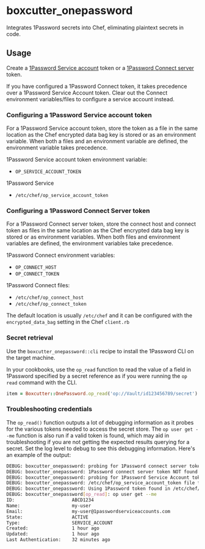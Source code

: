 # boxcutter_onepassword

Integrates 1Password secrets into Chef, eliminating plaintext secrets in
code.

## Usage

Create a [1Password Service account](https://developer.1password.com/docs/service-accounts) token
or a [1Password Connect server](https://developer.1password.com/docs/connect)
token.

If you have configured a 1Password Connect token, it takes precedence over a
1Password Service Account token. Clear out the Connect environment variables/files
to configure a service account instead.

### Configuring a 1Password Service account token

For a 1Password Service account token, store the token as a file in the same location
as the Chef encrypted data bag key is stored or as an environment variable. When
both a files and an environment variable are defined, the environment variable
takes precedence.

1Password Service account token environment variable:
- `OP_SERVICE_ACCOUNT_TOKEN`

1Password Service
- `/etc/chef/op_service_account_token`

### Configuring a 1Password Connect Server token 

For a 1Password Connect server token, store the connect host and connect token as files
in the same location as the Chef encrypted data bag key is stored or as environment variables.
When both files and environment variables are defined, the environment variables
take precedence.

1Password Connect environment variables:
- `OP_CONNECT_HOST`
- `OP_CONNECT_TOKEN`

1Password Connect files:
- `/etc/chef/op_connect_host`
- `/etc/chef/op_connect_token`

The default location is usually `/etc/chef` and it can be configured with the
`encrypted_data_bag` setting in the Chef `client.rb`

### Secret retrieval

Use the `boxcutter_onepassword::cli` recipe to install the 1Password CLI
on the target machine.

In your cookbooks, use the `op_read` function to read the value of a field in 1Password
specified by a secret reference as if you were running the `op read` command with the CLI.

```ruby
item = Boxcutter::OnePassword.op_read('op://Vault/id123456789/secret')
```

### Troubleshooting credentials

The `op_read()` function outputs a lot of debugging information as it probes
for the various tokens needed to access the secret store. The `op user get --me`
function is also run if a valid token is found, which may aid in troubleshooting
if you are not getting the expected results querying for a secret. Set the log
level to debug to see this debugging information. Here's an example of the output:

```bash
DEBUG: boxcutter_onepassword: probing for 1Password connect server token
DEBUG: boxcutter_onepassword: 1Password connect server token NOT found
DEBUG: boxcutter_onepassword: probing for 1Password Service Account token
DEBUG: boxcutter_onepassword: /etc/chef/op_service_account_token file found!
DEBUG: boxcutter_onepassword: Using 1Password token found in /etc/chef/op_service_account_token
DEBUG: boxcutter_onepassword[op_read]: op user get --me
ID:                     ABCD1234
Name:                   my-user
Email:                  my-user@1passwordserviceaccounts.com
State:                  ACTIVE
Type:                   SERVICE_ACCOUNT
Created:                1 hour ago
Updated:                1 hour ago
Last Authentication:    32 minutes ago
```

